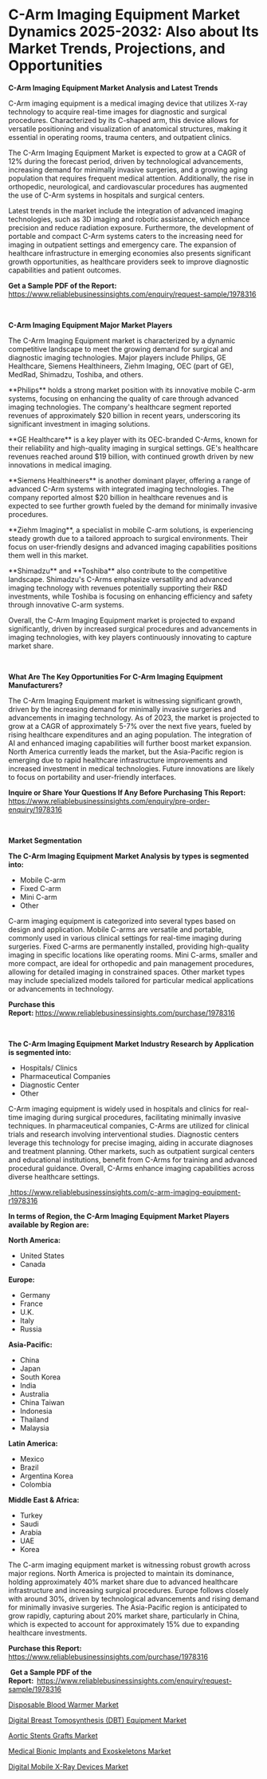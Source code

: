 <p><h1>C-Arm Imaging Equipment Market Dynamics 2025-2032: Also about Its Market Trends, Projections, and Opportunities</h1></p><p><strong>C-Arm Imaging Equipment Market Analysis and Latest Trends</strong></p>
<p><p>C-Arm imaging equipment is a medical imaging device that utilizes X-ray technology to acquire real-time images for diagnostic and surgical procedures. Characterized by its C-shaped arm, this device allows for versatile positioning and visualization of anatomical structures, making it essential in operating rooms, trauma centers, and outpatient clinics. </p><p>The C-Arm Imaging Equipment Market is expected to grow at a CAGR of 12% during the forecast period, driven by technological advancements, increasing demand for minimally invasive surgeries, and a growing aging population that requires frequent medical attention. Additionally, the rise in orthopedic, neurological, and cardiovascular procedures has augmented the use of C-Arm systems in hospitals and surgical centers. </p><p>Latest trends in the market include the integration of advanced imaging technologies, such as 3D imaging and robotic assistance, which enhance precision and reduce radiation exposure. Furthermore, the development of portable and compact C-Arm systems caters to the increasing need for imaging in outpatient settings and emergency care. The expansion of healthcare infrastructure in emerging economies also presents significant growth opportunities, as healthcare providers seek to improve diagnostic capabilities and patient outcomes.</p></p>
<p><strong>Get a Sample PDF of the Report:&nbsp;</strong> <a href="https://www.reliablebusinessinsights.com/enquiry/request-sample/1978316?utm_campaign=1091&utm_medium=2&utm_source=Github&utm_content=ia&utm_term=05032025&utm_id=c-arm-imaging-equipment">https://www.reliablebusinessinsights.com/enquiry/request-sample/1978316</a></p>
<p>&nbsp;</p>
<p><strong>C-Arm Imaging Equipment Major Market Players</strong></p>
<p><p>The C-Arm Imaging Equipment market is characterized by a dynamic competitive landscape to meet the growing demand for surgical and diagnostic imaging technologies. Major players include Philips, GE Healthcare, Siemens Healthineers, Ziehm Imaging, OEC (part of GE), MedRad, Shimadzu, Toshiba, and others.</p><p>**Philips** holds a strong market position with its innovative mobile C-arm systems, focusing on enhancing the quality of care through advanced imaging technologies. The company's healthcare segment reported revenues of approximately $20 billion in recent years, underscoring its significant investment in imaging solutions.</p><p>**GE Healthcare** is a key player with its OEC-branded C-Arms, known for their reliability and high-quality imaging in surgical settings. GE's healthcare revenues reached around $19 billion, with continued growth driven by new innovations in medical imaging.</p><p>**Siemens Healthineers** is another dominant player, offering a range of advanced C-Arm systems with integrated imaging technologies. The company reported almost $20 billion in healthcare revenues and is expected to see further growth fueled by the demand for minimally invasive procedures.</p><p>**Ziehm Imaging**, a specialist in mobile C-arm solutions, is experiencing steady growth due to a tailored approach to surgical environments. Their focus on user-friendly designs and advanced imaging capabilities positions them well in this market.</p><p>**Shimadzu** and **Toshiba** also contribute to the competitive landscape. Shimadzu's C-Arms emphasize versatility and advanced imaging technology with revenues potentially supporting their R&D investments, while Toshiba is focusing on enhancing efficiency and safety through innovative C-arm systems.</p><p>Overall, the C-Arm Imaging Equipment market is projected to expand significantly, driven by increased surgical procedures and advancements in imaging technologies, with key players continuously innovating to capture market share.</p></p>
<p>&nbsp;</p>
<p><strong>What Are The Key Opportunities For C-Arm Imaging Equipment Manufacturers?</strong></p>
<p><p>The C-Arm Imaging Equipment market is witnessing significant growth, driven by the increasing demand for minimally invasive surgeries and advancements in imaging technology. As of 2023, the market is projected to grow at a CAGR of approximately 5-7% over the next five years, fueled by rising healthcare expenditures and an aging population. The integration of AI and enhanced imaging capabilities will further boost market expansion. North America currently leads the market, but the Asia-Pacific region is emerging due to rapid healthcare infrastructure improvements and increased investment in medical technologies. Future innovations are likely to focus on portability and user-friendly interfaces.</p></p>
<p><strong>Inquire or Share Your Questions If Any Before Purchasing This Report:</strong> <a href="https://www.reliablebusinessinsights.com/enquiry/pre-order-enquiry/1978316?utm_campaign=1091&utm_medium=2&utm_source=Github&utm_content=ia&utm_term=05032025&utm_id=c-arm-imaging-equipment">https://www.reliablebusinessinsights.com/enquiry/pre-order-enquiry/1978316</a></p>
<p>&nbsp;</p>
<p><strong>Market Segmentation</strong></p>
<p><strong>The C-Arm Imaging Equipment Market Analysis by types is segmented into:</strong></p>
<p><ul><li>Mobile C-arm</li><li>Fixed C-arm</li><li>Mini C-arm</li><li>Other</li></ul></p>
<p><p>C-arm imaging equipment is categorized into several types based on design and application. Mobile C-arms are versatile and portable, commonly used in various clinical settings for real-time imaging during surgeries. Fixed C-arms are permanently installed, providing high-quality imaging in specific locations like operating rooms. Mini C-arms, smaller and more compact, are ideal for orthopedic and pain management procedures, allowing for detailed imaging in constrained spaces. Other market types may include specialized models tailored for particular medical applications or advancements in technology.</p></p>
<p><strong>Purchase this Report:&nbsp;</strong><a href="https://www.reliablebusinessinsights.com/purchase/1978316?utm_campaign=1091&utm_medium=2&utm_source=Github&utm_content=ia&utm_term=05032025&utm_id=c-arm-imaging-equipment">https://www.reliablebusinessinsights.com/purchase/1978316</a></p>
<p>&nbsp;</p>
<p><strong>The C-Arm Imaging Equipment Market Industry Research by Application is segmented into:</strong></p>
<p><ul><li>Hospitals/ Clinics</li><li>Pharmaceutical Companies</li><li>Diagnostic Center</li><li>Other</li></ul></p>
<p><p>C-Arm imaging equipment is widely used in hospitals and clinics for real-time imaging during surgical procedures, facilitating minimally invasive techniques. In pharmaceutical companies, C-Arms are utilized for clinical trials and research involving interventional studies. Diagnostic centers leverage this technology for precise imaging, aiding in accurate diagnoses and treatment planning. Other markets, such as outpatient surgical centers and educational institutions, benefit from C-Arms for training and advanced procedural guidance. Overall, C-Arms enhance imaging capabilities across diverse healthcare settings.</p></p>
<p><a href="https://www.reliablebusinessinsights.com/c-arm-imaging-equipment-r1978316?utm_campaign=1091&utm_medium=2&utm_source=Github&utm_content=ia&utm_term=05032025&utm_id=c-arm-imaging-equipment">&nbsp;https://www.reliablebusinessinsights.com/c-arm-imaging-equipment-r1978316</a></p>
<p><strong>In terms of Region, the C-Arm Imaging Equipment Market Players available by Region are:</strong></p>
<p>
    <p> <strong> North America: </strong>
        <ul>
            <li>United States</li>
            <li>Canada</li>
        </ul>
        </p> 
    <p> <strong> Europe: </strong>
        <ul>
            <li>Germany</li>
            <li>France</li>
            <li>U.K.</li>
            <li>Italy</li>
            <li>Russia</li>
        </ul>
        </p> 
    <p> <strong> Asia-Pacific: </strong>
        <ul>
            <li>China</li>
            <li>Japan</li>
            <li>South Korea</li>
            <li>India</li>
            <li>Australia</li>
            <li>China Taiwan</li>
            <li>Indonesia</li>
            <li>Thailand</li>
            <li>Malaysia</li>
        </ul>
        </p> 
    <p> <strong> Latin America: </strong>
        <ul>
            <li>Mexico</li>
            <li>Brazil</li>
            <li>Argentina Korea</li>
            <li>Colombia</li>
        </ul>
        </p> 
    <p> <strong> Middle East & Africa: </strong>
        <ul>
            <li>Turkey</li>
            <li>Saudi</li>
            <li>Arabia</li>
            <li>UAE</li>
            <li>Korea</li>
        </ul>
    </p>
    </p>
<p><p>The C-arm imaging equipment market is witnessing robust growth across major regions. North America is projected to maintain its dominance, holding approximately 40% market share due to advanced healthcare infrastructure and increasing surgical procedures. Europe follows closely with around 30%, driven by technological advancements and rising demand for minimally invasive surgeries. The Asia-Pacific region is anticipated to grow rapidly, capturing about 20% market share, particularly in China, which is expected to account for approximately 15% due to expanding healthcare investments.</p></p>
<p><strong>Purchase this Report: </strong><a href="https://www.reliablebusinessinsights.com/purchase/1978316?utm_campaign=1091&utm_medium=2&utm_source=Github&utm_content=ia&utm_term=05032025&utm_id=c-arm-imaging-equipment">https://www.reliablebusinessinsights.com/purchase/1978316</a></p>
<p>&nbsp;<strong>Get a Sample PDF of the Report:&nbsp;&nbsp;</strong><a href="https://www.reliablebusinessinsights.com/enquiry/request-sample/1978316?utm_campaign=1091&utm_medium=2&utm_source=Github&utm_content=ia&utm_term=05032025&utm_id=c-arm-imaging-equipment">https://www.reliablebusinessinsights.com/enquiry/request-sample/1978316</a></p>
<p><strong></strong></p>
<p><p><a href="https://github.com/mafeasavzal/Market-Research-Report-List-1/blob/main/disposable-blood-warmer-market.md?utm_campaign=1091&utm_medium=2&utm_source=Github&utm_content=ia&utm_term=05032025&utm_id=c-arm-imaging-equipment">Disposable Blood Warmer Market</a></p><p><a href="https://github.com/prantoblouin/Market-Research-Report-List-1/blob/main/digital-breast-tomosynthesis-dbt-equipment-market.md?utm_campaign=1091&utm_medium=2&utm_source=Github&utm_content=ia&utm_term=05032025&utm_id=c-arm-imaging-equipment">Digital Breast Tomosynthesis (DBT) Equipment Market</a></p><p><a href="https://github.com/guyotkiferhi/Market-Research-Report-List-1/blob/main/aortic-stents-grafts-market.md?utm_campaign=1091&utm_medium=2&utm_source=Github&utm_content=ia&utm_term=05032025&utm_id=c-arm-imaging-equipment">Aortic Stents Grafts Market</a></p><p><a href="https://github.com/karydacamu/Market-Research-Report-List-1/blob/main/medical-bionic-implants-and-exoskeletons-market.md?utm_campaign=1091&utm_medium=2&utm_source=Github&utm_content=ia&utm_term=05032025&utm_id=c-arm-imaging-equipment">Medical Bionic Implants and Exoskeletons Market</a></p><p><a href="https://github.com/iyachikareva/Market-Research-Report-List-1/blob/main/digital-mobile-x-ray-devices-market.md?utm_campaign=1091&utm_medium=2&utm_source=Github&utm_content=ia&utm_term=05032025&utm_id=c-arm-imaging-equipment">Digital Mobile X-Ray Devices Market</a></p></p>